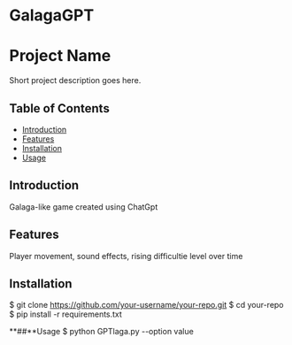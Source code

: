 # GalagaGPT
# Project Name

Short project description goes here.

## Table of Contents

- [Introduction](#introduction)
- [Features](#features)
- [Installation](#installation)
- [Usage](#usage)

## Introduction

Galaga-like game created using ChatGpt
## Features

Player movement, sound effects, rising difficultie level over time
## Installation

$ git clone https://github.com/your-username/your-repo.git
$ cd your-repo
$ pip install -r requirements.txt

**##**Usage
$ python GPTlaga.py --option value

